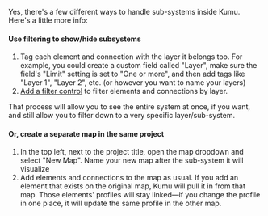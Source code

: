 Yes, there's a few different ways to handle sub-systems inside Kumu. Here's a little more info:

#### Use filtering to show/hide subsystems
1. Tag each element and connection with the layer it belongs too. For example, you could create a custom field called "Layer", make sure the field's "Limit" setting is set to "One or more", and then add tags like "Layer 1", "Layer 2", etc. (or however you want to name your layers)
2. [Add a filter control](/guides/controls.html) to filter elements and connections by layer.

That process will allow you to see the entire system at once, if you want, and still allow you to filter down to a very specific layer/sub-system.


#### Or, create a separate map in the same project
1. In the top left, next to the project title, open the map dropdown and select "New Map". Name your new map after the sub-system it will visualize
2. Add elements and connections to the map as usual. If you add an element that exists on the original map, Kumu will pull it in from that map. Those elements' profiles will stay linked—if you change the profile in one place, it will update the same profile in the other map.
